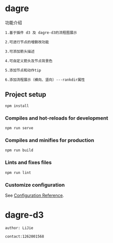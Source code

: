 
# dagre

功能介绍


    1.基于插件 d3 及 dagre-d3的流程图展示
    
    2.可进行节点的增删改功能

    3.可添加箭头描述

    4.可自定义箭头及节点背景色

    5.添加节点和动作tip
     
    6.添加流程展示（横向、竖向）---rankdir属性
     
## Project setup
```
npm install
```

### Compiles and hot-reloads for development
```
npm run serve
```

### Compiles and minifies for production
```
npm run build
```

### Lints and fixes files
```
npm run lint
```

### Customize configuration
See [Configuration Reference](https://cli.vuejs.org/config/).

# dagre-d3
    author: LiJie
    
    contact:1262001568

